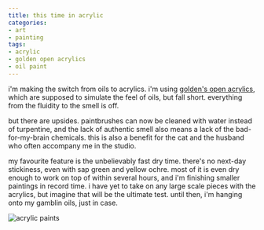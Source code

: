 ```yaml
---
title: this time in acrylic
categories:
- art
- painting
tags:
- acrylic
- golden open acrylics
- oil paint
---
```


i'm making the switch from oils to acrylics. i'm using [golden's open acrylics](http://www.goldenpaints.com/products/color/open/index.php), which are supposed to simulate the feel of oils, but fall short. everything from the fluidity to the smell is off.

but there are upsides. paintbrushes can now be cleaned with water instead of turpentine, and the lack of authentic smell also means a lack of the bad-for-my-brain chemicals. this is also a benefit for the cat and the husband who often accompany me in the studio. 

my favourite feature is the unbelievably fast dry time. there's no next-day stickiness, even with sap green and yellow ochre. most of it is even dry enough to work on top of within several hours, and i'm finishing smaller paintings in record time. i have yet to take on any large scale pieces with the acrylics, but imagine that will be the ultimate test. until then, i'm hanging onto my gamblin oils, just in case.

![acrylic paints](http://www.shannonethomas.com/words/blog/old-uploads/2010/01/generic.jpg)

